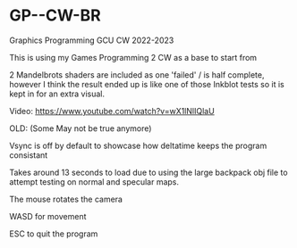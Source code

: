 # GP--CW-BR
Graphics Programming GCU CW 2022-2023

This is using my Games Programming 2 CW as a base to start from


2 Mandelbrots shaders are included as one 'failed' / is half complete, however I think the result ended up is like one of those Inkblot tests so it is kept in for an extra visual.


Video: https://www.youtube.com/watch?v=wX1lNlIQlaU

OLD: (Some May not be true anymore)

Vsync is off by default to showcase how deltatime keeps the program consistant 

Takes around 13 seconds to load due to using the large backpack obj file to attempt testing on normal and specular maps.

The mouse rotates the camera 

WASD for movement

ESC to quit the program

